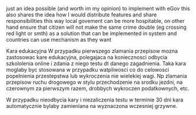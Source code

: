 just an idea possible (and worth im my opinion) to implement with eGov
this also shares the idea how I would distribute features and share responsibilities
this way local govement can be more hospitable, on other hand ensure that citizen will not make the same crime double (eg crossing red light or smth)
as a solution that can be implemented in system and countries can use mechanism as they want

Kara edukacyjna
W przypadku pierwszego zlamania przepisow mozna zastosowac kare edukacyjna, polegajaca na koniecznosci odbycia szkololenia online i zdania z niego testu dt danego zagadnienia. Taka kara moglaby byc stosowana w przypadku watpliwosci co do celowosci popelnienia przestepstwa lub wykroczenia nie wielekiej wagi. Np zlamania przepisow ruchu drogowego w stylu przechodzenie na srodku jezdni, na czerownym za pierwszym razem, drobbych wykroczen podatkownych, etc.

W przypadku nieodbycia kary i niezaliczenia testu w terminie 30 dni kara automatycznie bylaby zamieniana na wyznaczona wczesniej grzywne.